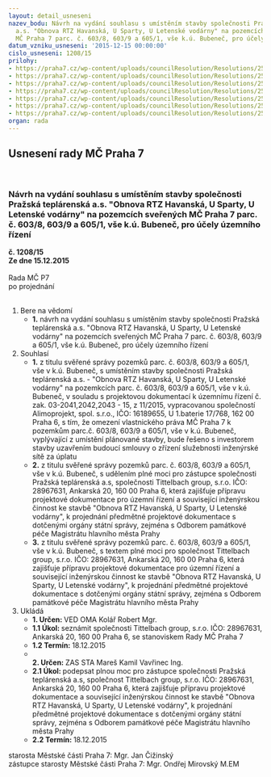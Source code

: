 ```yaml
---
layout: detail_usneseni
nazev_bodu: Návrh na vydání souhlasu s umístěním stavby společnosti Pražská teplárenská
  a.s. "Obnova RTZ Havanská, U Sparty, U Letenské vodárny" na pozemcích sveřených
  MČ Praha 7 parc. č. 603/8, 603/9 a 605/1, vše k.ú. Bubeneč, pro účely územního řízení
datum_vzniku_usneseni: '2015-12-15 00:00:00'
cislo_usneseni: 1208/15
prilohy:
- https://praha7.cz/wp-content/uploads/councilResolution/Resolutions/25641/81-15-priloha_01_vodarnapt.doc
- https://praha7.cz/wp-content/uploads/councilResolution/Resolutions/25641/81-15-priloha_02_vodarnapt.pdf
- https://praha7.cz/wp-content/uploads/councilResolution/Resolutions/25641/81-15-priloha_03_vodarnapt.pdf
- https://praha7.cz/wp-content/uploads/councilResolution/Resolutions/25641/81-15-priloha_04_vodarnapt.pdf
- https://praha7.cz/wp-content/uploads/councilResolution/Resolutions/25641/81-15-priloha_05_vodarnapt.pdf
- https://praha7.cz/wp-content/uploads/councilResolution/Resolutions/25641/81-15-priloha_06_vodarnapt.doc
- https://praha7.cz/wp-content/uploads/councilResolution/Resolutions/25641/81-15-priloha_07_vodarnapt.pdf
organ: rada
---
```

<div id="ucUsn_pList" class="usn">
	<span><h2>Usnesení rady MČ Praha 7 </h2>
<br></span><div class="standBody">
<span><h3>Návrh na vydání souhlasu s umístěním stavby společnosti Pražská teplárenská a.s. "Obnova RTZ Havanská, U Sparty, U Letenské vodárny" na pozemcích sveřených MČ Praha 7 parc. č. 603/8, 603/9 a 605/1, vše k.ú. Bubeneč, pro účely územního řízení</h3></span><div class="center">
		<strong>č. 1208/15</strong><br>
	</div>
<div class="center">
		<strong>Ze dne 15.12.2015</strong><br><br>
	</div>Rada MČ P7<br> po projednání<br><br><ol>
<li>Bere na vědomí<ul><li>
<strong>1.</strong> návrh na vydání souhlasu s umístěním stavby společnosti Pražská teplárenská a.s. "Obnova RTZ Havanská, U Sparty, U Letenské vodárny" na pozemcích sveřených MČ Praha 7 parc. č. 603/8, 603/9 a 605/1, vše k.ú. Bubeneč, pro účely územního řízení</li></ul>
</li>
<li>Souhlasí<ul>
<li>
<strong>1.</strong> z titulu svěřené správy pozemků parc. č. 603/8, 603/9 a 605/1, vše v k.ú. Bubeneč, s umístěním stavby společnosti Pražská teplárenská a.s. - "Obnova RTZ Havanská, U Sparty, U Letenské vodárny" na pozemkcích parc. č. 603/8, 603/9 a 605/1, vše v k.ú. Bubeneč, v souladu s projektovou dokumentací k územnímu řízení č. zak. 03-2041,2042,2043 - 15, z 11/2015, vypracovanou společností Alimoprojekt, spol. s.r.o., IČO: 16189655, U 1.baterie 17/768, 162 00 Praha 6, s tím, že omezení vlastnického práva MČ Praha 7 k pozemkům parc.č.  603/8, 603/9 a 605/1, vše v k.ú. Bubeneč, vyplývající z umístění plánované stavby, bude řešeno s investorem stavby uzavřením budoucí smlouvy o zřízení služebnosti inženýrské sítě za úplatu</li>
<li>
<strong>2.</strong> z titulu svěřené správy pozemků parc. č. 603/8, 603/9 a 605/1, vše v k.ú. Bubeneč, s udělením plné moci pro zástupce společnosti Pražská teplárenská a.s, společnosti Tittelbach group, s.r.o. IČO: 28967631, Ankarská 20, 160 00 Praha 6, která zajišťuje přípravu projektové dokumentace pro územní řízení a související inženýrskou činnost ke stavbě "Obnova RTZ Havanská, U Sparty, U Letenské vodárny", k projednání předmětné projektové dokumentace s dotčenými orgány státní správy, zejména s Odborem památkové péče Magistrátu hlavního města Prahy</li>
<li>
<strong>3.</strong> z titulu svěřené správy pozemků parc. č. 603/8, 603/9 a 605/1, vše v k.ú. Bubeneč, s textem plné moci pro společnost Tittelbach group, s.r.o. IČO: 28967631, Ankarská 20, 160 00 Praha 6, která zajišťuje přípravu projektové dokumentace pro územní řízení a související inženýrskou činnost ke stavbě "Obnova RTZ Havanská, U Sparty, U Letenské vodárny", k projednání předmětné projektové dokumentace s dotčenými orgány státní správy, zejména s Odborem památkové péče Magistrátu hlavního města Prahy</li>
</ul>
</li>
<li>Ukládá<ul>
<li>
<strong>1. Určen: </strong>VED OMA Kolář Robert Mgr.</li>
<li>
<strong>1.1 Úkol: </strong>seznámit společnosti Tittelbach group, s.r.o. IČO: 28967631, Ankarská 20, 160 00 Praha 6, se stanoviskem Rady MČ Praha 7</li>
<li>
<strong>1.2 Termín: </strong>18.12.2015</li>
<li>
<strong><br>2. Určen: </strong>ZAS STA Mareš Kamil Vavřinec Ing.</li>
<li>
<strong>2.1 Úkol: </strong>podepsat plnou moc pro zástupce společnosti Pražská teplárenská a.s, společnost Tittelbach group, s.r.o. IČO: 28967631, Ankarská 20, 160 00 Praha 6, která zajišťuje přípravu projektové dokumentace a související inženýrskou činnost ke stavbě "Obnova RTZ Havanská, U Sparty, U Letenské vodárny", k projednání předmětné projektové dokumentace s dotčenými orgány státní správy, zejména s Odborem památkové péče Magistrátu hlavního města Prahy</li>
<li>
<strong>2.2 Termín: </strong>18.12.2015</li>
</ul>
</li>
</ol>starosta Městské části Praha 7: Mgr. Jan Čižinský<br>zástupce starosty Městské části Praha 7: Mgr. Ondřej Mirovský M.EM 
</div>
</div>